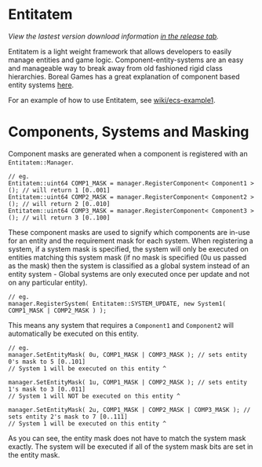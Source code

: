 Entitatem
=========

*View the lastest version download information [in the release tab](https://github.com/AndrewBerry/Entitatem/releases).*

Entitatem is a light weight framework that allows developers to easily manage entities and game logic.
Component-entity-systems are an easy and manageable way to break away from old fashioned rigid class hierarchies. Boreal Games has a great explanation of component based entity systems [here](http://www.gamedev.net/page/resources/_/technical/game-programming/understanding-component-entity-systems-r3013).

For an example of how to use Entitatem, see [wiki/ecs-example1](https://github.com/AndrewBerry/Entitatem/wiki/ecs_example1).

Components, Systems and Masking
=========
Component masks are generated when a component is registered with an `Entitatem::Manager`.

```
// eg.
Entitatem::uint64 COMP1_MASK = manager.RegisterComponent< Component1 >(); // will return 1 [0..001]
Entitatem::uint64 COMP2_MASK = manager.RegisterComponent< Component2 >(); // will return 2 [0..010]
Entitatem::uint64 COMP3_MASK = manager.RegisterComponent< Component3 >(); // will return 3 [0..100]
```
These component masks are used to signify which components are in-use for an entity and the requirement mask for each system.
When registering a system, if a system mask is specified, the system will only be executed on entities matching this system mask (if no mask is specified (0u us passed as the mask) then the system is classified as a global system instead of an entity system - Global systems are only executed once per update and not on any particular entity).

```
// eg.
manager.RegisterSystem( Entitatem::SYSTEM_UPDATE, new System1( COMP1_MASK | COMP2_MASK ) );
```
This means any system that requires a `Component1` and `Component2` will automatically be executed on this entity.
```
// eg.
manager.SetEntityMask( 0u, COMP1_MASK | COMP3_MASK ); // sets entity 0's mask to 5 [0..101]
// System 1 will be executed on this entity ^

manager.SetEntityMask( 1u, COMP1_MASK | COMP2_MASK ); // sets entity 1's mask to 3 [0..011]
// System 1 will NOT be executed on this entity ^

manager.SetEntityMask( 2u, COMP1_MASK | COMP2_MASK | COMP3_MASK ); // sets entity 2's mask to 7 [0..111]
// System 1 will be executed on this entity ^
```

As you can see, the entity mask does not have to match the system mask exactly. The system will be executed if all of the system mask bits are set in the entity mask.
